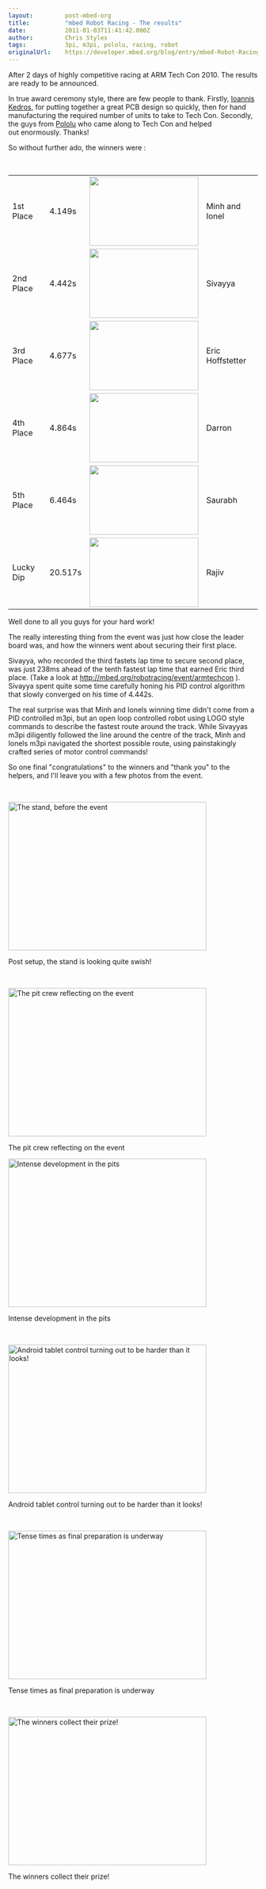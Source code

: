 ```yaml
---
layout:         post-mbed-org
title:          "mbed Robot Racing - The results"
date:           2011-01-03T11:41:42.000Z
author:         Chris Styles
tags:           3pi, m3pi, pololu, racing, robot
originalUrl:    https://developer.mbed.org/blog/entry/mbed-Robot-Racing---The-results/
---
```


<p>After 2 days of highly&#xA0;competitive&#xA0;racing at ARM Tech Con 2010.
  The results are ready to be announced.</p>
<p>In true award ceremony style, there are few people to thank. Firstly,
  <a
  href="http://mbed.org/users/Lykos1986/">Ioannis Kedros</a>, for putting together a great PCB design so quickly,
    then for hand manufacturing the required number of units to take to Tech
    Con. Secondly, the guys from <a href="http://www.pololu.com" target="_blank"
    title="Pololu">Pololu</a> who came along to Tech Con and helped out&#xA0;enormously.
    Thanks!</p>
<p>So without further ado, the winners were :</p>
<p>&#xA0;</p>
<table border="0">
  <tbody>
    <tr>
      <td>1st Place</td>
      <td>4.149s</td>
      <td>
        <img alt="" height="140" src="http://mbed.org/media/uploads/chris/first.jpg"
        width="220">
      </td>
      <td>Minh and Ionel</td>
    </tr>
    <tr>
      <td>2nd Place</td>
      <td>4.442s</td>
      <td>
        <img alt="" height="140" src="http://mbed.org/media/uploads/chris/second.jpg"
        width="220">
      </td>
      <td>Sivayya</td>
    </tr>
    <tr>
      <td>3rd Place</td>
      <td>4.677s</td>
      <td>
        <img alt="" height="140" src="http://mbed.org/media/uploads/chris/third.jpg"
        width="220">
      </td>
      <td>Eric Hoffstetter</td>
    </tr>
    <tr>
      <td>4th Place</td>
      <td>4.864s</td>
      <td>
        <img alt="" height="140" src="http://mbed.org/media/uploads/chris/fourth.jpg"
        width="220">
      </td>
      <td>Darron</td>
    </tr>
    <tr>
      <td>5th Place</td>
      <td>6.464s</td>
      <td>
        <img alt="" height="140" src="http://mbed.org/media/uploads/chris/fifth.jpg"
        width="220">
      </td>
      <td>Saurabh</td>
    </tr>
    <tr>
      <td>Lucky Dip</td>
      <td>20.517s</td>
      <td>
        <img alt="" height="140" src="http://mbed.org/media/uploads/chris/luckydip.jpg"
        width="220">
      </td>
      <td>Rajiv</td>
    </tr>
  </tbody>
</table>
<p>Well done to all you guys for your hard work!</p>
<p>The really interesting thing from the event was just how close the leader
  board was, and how the winners went about securing their first place.</p>
<p>Sivayya, who recorded the third fastets lap time to secure second place,
  was just 238ms ahead of the tenth fastest lap time that earned Eric third
  place. (Take a look at&#xA0;<a href="http://mbed.org/robotracing/event/armtechcon/">http://mbed.org/robotracing/event/armtechcon</a> ).
  Sivayya spent quite some time carefully honing his PID control algorithm
  that slowly converged on his time of 4.442s.</p>
<p>The real surprise was that Minh and Ionels winning time&#xA0;didn&apos;t&#xA0;come
  from a PID controlled m3pi, but an open loop controlled robot using LOGO
  style commands to describe the fastest route around the track. While Sivayyas
  m3pi diligently followed the line around the centre of the track, Minh
  and Ionels m3pi navigated the shortest possible route, using painstakingly
  crafted series of motor control commands!</p>
<p>So one final &quot;congratulations&quot; to the winners and &quot;thank
  you&quot; to the helpers, and I&apos;ll leave you with a few photos from
  the event.</p>
<p>&#xA0;</p>
<p>
  <img alt="The stand, before the event" height="300" src="http://mbed.org/media/uploads/chris/_scaled_small_dscf7079.jpg"
  width="400">
</p>
<p>Post setup, the stand is looking quite swish!</p>
<p>&#xA0;</p>
<p>
  <img alt="The pit crew reflecting on the event" height="300" src="http://mbed.org/media/uploads/chris/_scaled_small_dscf7131.jpg"
  width="400">
</p>
<p>The pit crew reflecting on the event</p>
<p>
  <img alt="Intense development in the pits" height="300" src="http://mbed.org/media/uploads/chris/_scaled_small_dscf7099.jpg"
  width="400">
</p>
<p>Intense development in the pits</p>
<p>&#xA0;</p>
<p>
  <img alt="Android tablet control turning out to be harder than it looks!"
  height="300" src="http://mbed.org/media/uploads/chris/_scaled_small_dscf7132.jpg"
  width="400">
</p>
<p>Android tablet control turning out to be harder than it looks!</p>
<p>&#xA0;</p>
<p>
  <img alt="Tense times as final preparation is underway" height="300" src="http://mbed.org/media/uploads/chris/_scaled_small_dscf7143.jpg"
  width="400">
</p>
<p>Tense times as final preparation is underway</p>
<p>&#xA0;</p>
<p>
  <img alt="The winners collect their prize!" height="300" src="http://mbed.org/media/uploads/chris/_scaled_small_dscf7153.jpg"
  width="400">
</p>
<p>The winners collect their prize!</p>
